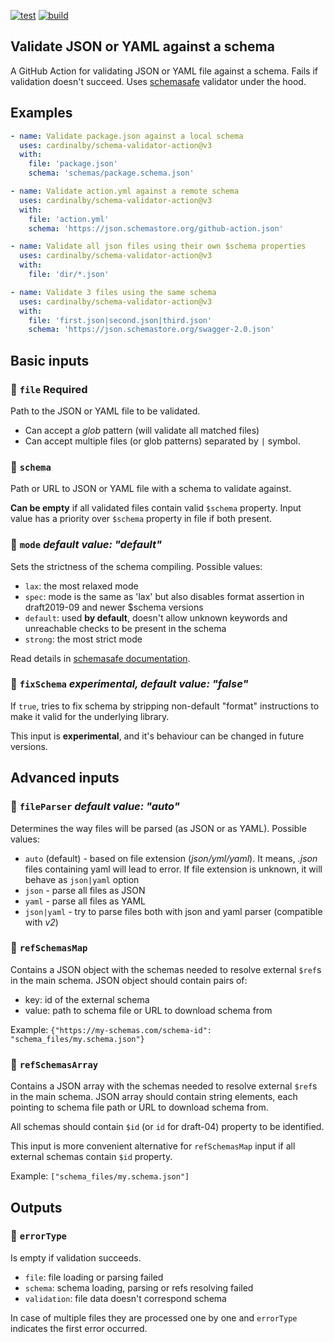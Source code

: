 [![test](https://github.com/cardinalby/schema-validator-action/actions/workflows/test.yml/badge.svg)](https://github.com/cardinalby/schema-validator-action/actions/workflows/test.yml)
[![build](https://github.com/cardinalby/schema-validator-action/actions/workflows/build.yml/badge.svg)](https://github.com/cardinalby/jschema-validator-action/actions/workflows/build.yml)

## Validate JSON or YAML against a schema

A GitHub Action for validating JSON or YAML file against a schema. 
Fails if validation doesn't succeed. Uses 
[schemasafe](https://github.com/ExodusMovement/schemasafe) validator under the hood.

## Examples

```yaml
- name: Validate package.json against a local schema
  uses: cardinalby/schema-validator-action@v3
  with:
    file: 'package.json'
    schema: 'schemas/package.schema.json'
```

```yaml
- name: Validate action.yml against a remote schema
  uses: cardinalby/schema-validator-action@v3
  with:
    file: 'action.yml'
    schema: 'https://json.schemastore.org/github-action.json'
```

```yaml
- name: Validate all json files using their own $schema properties
  uses: cardinalby/schema-validator-action@v3
  with:
    file: 'dir/*.json'
```

```yaml
- name: Validate 3 files using the same schema
  uses: cardinalby/schema-validator-action@v3
  with:
    file: 'first.json|second.json|third.json'
    schema: 'https://json.schemastore.org/swagger-2.0.json'
```

## Basic inputs

### 🔻 `file` **Required**
Path to the JSON or YAML file to be validated.

* Can accept a _glob_ pattern (will validate all matched files)
* Can accept multiple files (or glob patterns) separated by `|` symbol.

### 🔸 `schema`
Path or URL to JSON or YAML file with a schema to validate against.

**Can be empty** if all validated files contain valid `$schema` property.
Input value has a priority over `$schema` property in file if both present. 

### 🔸 `mode` _default value: "default"_
Sets the strictness of the schema compiling. Possible values:
- `lax`: the most relaxed mode
- `spec`: mode is the same as 'lax' but also disables format assertion in draft2019-09 and newer $schema versions
- `default`: used **by default**, doesn't allow unknown keywords and unreachable checks to be present in the schema 
- `strong`: the most strict mode

Read details in [schemasafe documentation](https://github.com/ExodusMovement/schemasafe/blob/master/doc/Options.md).

### 🔸 `fixSchema` _experimental, default value: "false"_
If `true`, tries to fix schema by stripping non-default "format" instructions to make it valid for the
underlying library.

This input is **experimental**, and it's behaviour can be changed in future versions.

## Advanced inputs

### 🔸 `fileParser` _default value: "auto"_
Determines the way files will be parsed (as JSON or as YAML). Possible values:
- `auto` (default) - based on file extension (_json/yml/yaml_). It means, _.json_ files containing 
yaml will lead to error. If file extension is unknown, it will behave as `json|yaml` option
- `json` - parse all files as JSON
- `yaml` - parse all files as YAML
- `json|yaml` - try to parse files both with json and yaml parser (compatible with _v2_)

### 🔸 `refSchemasMap`
Contains a JSON object with the schemas needed to resolve external `$ref`s in the main schema. 
JSON object should contain pairs of:
 - key: id of the external schema
 - value: path to schema file or URL to download schema from

Example: `{"https://my-schemas.com/schema-id": "schema_files/my.schema.json"}`

### 🔸 `refSchemasArray`
Contains a JSON array with the schemas needed to resolve external `$ref`s in the main schema.
JSON array should contain string elements, each pointing to schema file path or URL to download schema from.

All schemas should contain `$id` (or `id` for draft-04) property to be identified.

This input is more convenient alternative for `refSchemasMap` input if all external schemas
contain `$id` property.

Example: `["schema_files/my.schema.json"]`

## Outputs

### 🔹 `errorType`
Is empty if validation succeeds.
* `file`: file loading or parsing failed
* `schema`: schema loading, parsing or refs resolving failed
* `validation`: file data doesn't correspond schema

In case of multiple files they are processed one by one and `errorType` indicates the first error occurred.